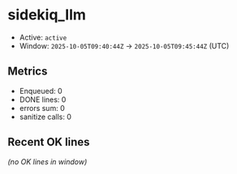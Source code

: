 # sidekiq_llm

- Active: `active`
- Window: `2025-10-05T09:40:44Z` → `2025-10-05T09:45:44Z` (UTC)

## Metrics
- Enqueued: 0
- DONE lines: 0
- errors sum: 0
- sanitize calls: 0

## Recent OK lines
_(no OK lines in window)_
